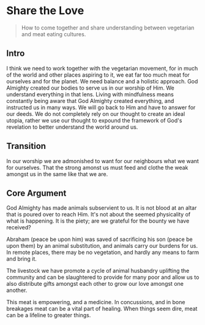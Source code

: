 # Share the Love

> How to come together and share understanding between vegetarian and meat eating cultures.

## Intro

I think we need to work together with the vegetarian movement, for in much of the world and other places aspiring to it, we eat far too much meat for ourselves and for the planet. We need balance and a holistic approach. God Almighty created our bodies to serve us in our worship of Him. We understand everything in that lens. Living with mindfulness means constantly being aware that God Almighty created everything, and instructed us in many ways. We will go back to Him and have to answer for our deeds. We do not completely rely on our thought to create an ideal utopia, rather we use our thought to expound the framework of God's revelation to better understand the world around us.

## Transition

In our worship we are admonished to want for our neighbours what we want for ourselves. That the strong amonst us must feed and clothe the weak amongst us in the same like that we are.

## Core Argument

<!-- is this Surah Hajj? -->

God Almighty has made animals subservient to us. It is not blood at an altar that is poured over to reach Him. It's not about the seemed physicality of what is happening. It is the piety; are we grateful for the bounty we have received?

Abraham (peace be upon him) was saved of sacrificing his son (peace be upon them) by an animal substitution, and animals carry our burdens for us. In remote places, there may be no vegetation, and hardly any means to farm and bring it.

The livestock we have promote a cycle of animal husbandry uplifting the community and can be slaughtered to provide for many poor and allow us to also distribute gifts amongst each other to grow our love amongst one another.

This meat is empowering, and a medicine. In concussions, and in bone breakages meat can be a vital part of healing. When things seem dire, meat can be a lifeline to greater things.
